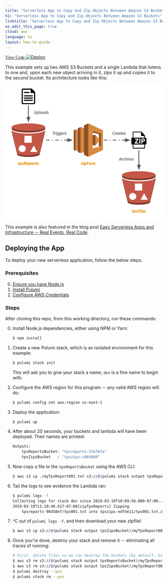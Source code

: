 ```yaml
---
title: "Serverless App to Copy and Zip Objects Between Amazon S3 Buckets | TypeScript"
h1: "Serverless App to Copy and Zip Objects Between Amazon S3 Buckets"
linktitle: "Serverless App to Copy and Zip Objects Between Amazon S3 Buckets"
no_edit_this_page: true
cloud: aws
language: ts
layout: how-to-guide
---
```


<!-- WARNING: this page was generated by a tool. Do not edit it by hand. -->
<!-- To change it, please see https://github.com/pulumi/docs/tree/master/tools/mktutorial. -->

<p class="mb-4 flex">
    <a class="flex flex-wrap items-center rounded-md text-lg text-white bg-blue-600 border-2 border-blue-600 px-2 mr-2 whitespace-no-wrap hover:text-white" style="height: 45px; font-family: 'Gilroy'; " href="https://github.com/pulumi/examples/tree/master/aws-ts-s3-lambda-copyzip" target="_blank">
        <span><i class="fab fa-github pr-2"></i> View Code</span>
    </a>
    <a href="https://app.pulumi.com/new?template=https://github.com/pulumi/examples/blob/master/aws-ts-s3-lambda-copyzip/README.md" target="_blank">
        <img src="https://get.pulumi.com/new/button.svg" alt="Deploy">
    </a>
</p>


This example sets up two AWS S3 Buckets and a single Lambda that listens to one and, upon each new
object arriving in it, zips it up and copies it to the second bucket. Its architecture looks like this:

![Architecture](https://raw.githubusercontent.com/pulumi/examples/master/aws-ts-s3-lambda-copyzip/arch.png)

This example is also featured in the blog post [Easy Serverless Apps and Infrastructure --
Real Events, Real Code](https://www.pulumi.com/blog/easy-serverless-apps-and-infrastructure-real-events-real-code/).

## Deploying the App

To deploy your new serverless application, follow the below steps.

### Prerequisites

0. [Ensure you have Node.js](https://nodejs.org/en/download/)
1. [Install Pulumi](https://www.pulumi.com/docs/get-started/install/)
2. [Configure AWS Credentials](https://www.pulumi.com/docs/intro/cloud-providers/aws/setup/)

### Steps

After cloning this repo, from this working directory, run these commands:

0. Install Node.js dependencies, either using NPM or Yarn:

    ```bash
    $ npm install
    ```

1. Create a new Pulumi stack, which is an isolated environment for this example:

    ```bash
    $ pulumi stack init
    ```

   This will ask you to give your stack a name; `dev` is a fine name to begin with.

2. Configure the AWS region for this program -- any valid AWS region will do:

    ```bash
    $ pulumi config set aws:region us-east-1
    ```

3. Deploy the application:

    ```bash
    $ pulumi up
    ```

4. After about 20 seconds, your buckets and lambda will have been deployed. Their names are printed:

    ```bash
    Outputs:
        tpsReportsBucket: "tpsreports-21b7b7a"
        tpsZipsBucket   : "tpszips-c869600"
    ```

5. Now copy a file to the `tpsReportsBucket` using the AWS CLI:

    ```bash
    $ aws s3 cp ./myTpsReport001.txt s3://$(pulumi stack output tpsReportsBucket)
    ```

6. Tail the logs to see evidence the Lambda ran:

    ```bash
    $ pulumi logs -f
    Collecting logs for stack dev since 2019-03-10T10:09:56.000-07:00...
    2019-03-10T11:10:48.617-07:00[zipTpsReports] Zipping
        tpsreports-96458ef/tps001.txt into tpszips-edfde11/tps001.txt.zip
    ```

7. ^C out of `pulumi logs -f`, and then download your new zipfile!

    ```bash
    $ aws s3 cp s3://$(pulumi stack output tpsZipsBucket)/myTpsReport001.txt.zip .
    ```

7. Once you're done, destroy your stack and remove it -- eliminating all traces of running:

    ```bash
    # First, delete files so we can destroy the buckets (by default, bucket content isn't auto-deleted):
    $ aws s3 rm s3://$(pulumi stack output tpsReportsBucket)/myTpsReport001.txt
    $ aws s3 rm s3://$(pulumi stack output tpsZipsBucket)/myTpsReport001.txt.zip
    $ pulumi destroy --yes
    $ pulumi stack rm --yes
    ```

